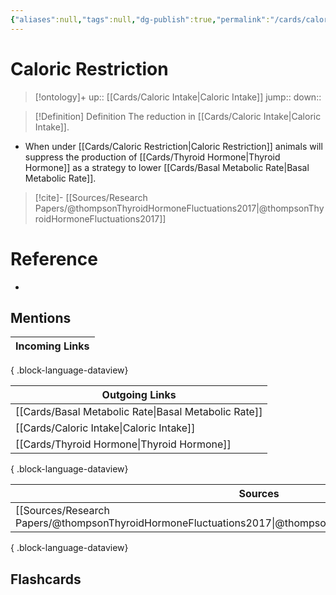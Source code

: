 ```yaml
---
{"aliases":null,"tags":null,"dg-publish":true,"permalink":"/cards/caloric-restriction/","dgPassFrontmatter":true}
---
```


# Caloric Restriction

> [!ontology]+
> up:: [[Cards/Caloric Intake\|Caloric Intake]]
> jump:: 
> down:: 

> [!Definition] Definition
> The reduction in [[Cards/Caloric Intake\|Caloric Intake]].

- When under [[Cards/Caloric Restriction\|Caloric Restriction]] animals will suppress the production of [[Cards/Thyroid Hormone\|Thyroid Hormone]] as a strategy to lower [[Cards/Basal Metabolic Rate\|Basal Metabolic Rate]].

> [!cite]-
> [[Sources/Research Papers/@thompsonThyroidHormoneFluctuations2017\|@thompsonThyroidHormoneFluctuations2017]]

# Reference

- 

## Mentions

| Incoming Links |
| -------------- |

{ .block-language-dataview}

| Outgoing Links                                          |
| ------------------------------------------------------- |
| [[Cards/Basal Metabolic Rate\|Basal Metabolic Rate]] |
| [[Cards/Caloric Intake\|Caloric Intake]]             |
| [[Cards/Thyroid Hormone\|Thyroid Hormone]]           |

{ .block-language-dataview}

| Sources                                                                                                         |
| --------------------------------------------------------------------------------------------------------------- |
| [[Sources/Research Papers/@thompsonThyroidHormoneFluctuations2017\|@thompsonThyroidHormoneFluctuations2017]] |

{ .block-language-dataview}

## Flashcards